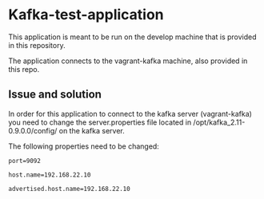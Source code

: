 # Kafka-test-application

This application is meant to be run on the develop machine that is provided in this repository.

The application connects to the vagrant-kafka machine, also provided in this repo.

## Issue and solution

In order for this application to connect to the kafka server (vagrant-kafka) you need to change the server.properties file located in /opt/kafka_2.11-0.9.0.0/config/ on the kafka server.

The following properties need to be changed:

```text
port=9092

host.name=192.168.22.10

advertised.host.name=192.168.22.10
```
